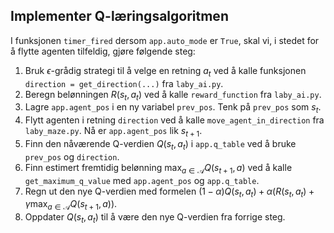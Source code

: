 ## Implementer Q-læringsalgoritmen


I funksjonen `timer_fired` dersom `app.auto_mode` er `True`, skal vi, i stedet for å flytte agenten tilfeldig, gjøre følgende steg:

1. Bruk $\epsilon$-grådig strategi til å velge en retning $a_t$ ved å kalle funksjonen `direction = get_direction(...)` fra `laby_ai.py`.
2. Beregn belønningen $R(s_t, a_t)$ ved å kalle `reward_function` fra `laby_ai.py`.
3. Lagre `app.agent_pos` i en ny variabel `prev_pos`. Tenk på `prev_pos` som $s_t$.
4. Flytt agenten i retning `direction` ved å kalle `move_agent_in_direction` fra `laby_maze.py`. Nå er `app.agent_pos` lik $s_{t+1}$.
5. Finn den nåværende Q-verdien $Q(s_t, a_t)$ i `app.q_table` ved å bruke `prev_pos` og `direction`.
6. Finn estimert fremtidig belønning $\max_{a\in\mathcal{A}}Q(s_{t+1}, a)$ ved å kalle `get_maximum_q_value` med `app.agent_pos` og `app.q_table`.
7. Regn ut den nye Q-verdien med formelen $(1-\alpha)Q(s_t, a_t) + \alpha\left(R(s_t, a_t) + \gamma\max_{a\in\mathcal{A}}Q(s_{t+1}, a)\right)$.
8. Oppdater $Q(s_t, a_t)$ til å være den nye Q-verdien fra forrige steg.

